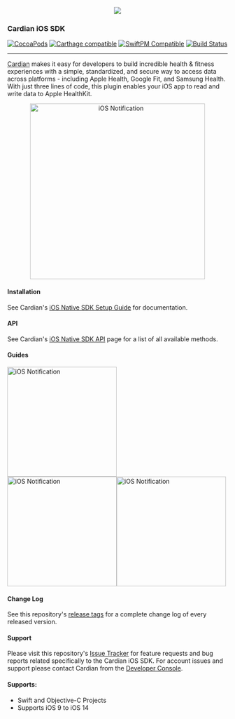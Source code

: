 <p align="center">
  <img src="https://cardian.io/static/cardian_preview-eeeeefbc38a720bf83ca0fa402b07d1f.svg"/>
</p>

### Cardian iOS SDK
[![CocoaPods](https://img.shields.io/cocoapods/v/OneSignal.svg)](https://cocoapods.org/pods/OneSignal) [![Carthage compatible](https://img.shields.io/badge/Carthage-compatible-4BC51D.svg)](https://github.com/Carthage/Carthage) [![SwiftPM Compatible](https://img.shields.io/badge/SwiftPM-Compatible-brightgreen.svg)](https://goo.gl/E01ufX) [![Build Status](https://travis-ci.org/OneSignal/OneSignal-iOS-SDK.svg?branch=master)](https://travis-ci.org/OneSignal/OneSignal-iOS-SDK)

---

[Cardian](https://cardian.)  makes it easy for developers to build incredible health & fitness experiences with a simple, standardized, and secure way to access data across platforms - including Apple Health, Google Fit, and Samsung Health. With just three lines of code, this plugin enables your iOS app to read and write data to Apple HealthKit.

<p align="center"><img src="https://app.onesignal.com/images/ios_10_notification_image.gif" width="400" alt="iOS Notification"></p>

#### Installation
See Cardian's [iOS Native SDK Setup Guide](https://cardian.io/docs/ios/sdk-setup) for documentation.

#### API
See Cardian's [iOS Native SDK API](https://cardian.io/docs/ios/sdk) page for a list of all available methods.

#### Guides

<p align="left"><img src="https://app.onesignal.com/images/ios_10_notification_image.gif" width="250" style="margin-right: 20px" alt="iOS Notification"><img src="https://app.onesignal.com/images/ios_10_notification_image.gif" width="250" alt="iOS Notification"><img src="https://app.onesignal.com/images/ios_10_notification_image.gif" width="250" alt="iOS Notification"></p>

#### Change Log
See this repository's [release tags](https://github.com/cardian-team/Cardian-iOS-SDK/releases) for a complete change log of every released version.

#### Support
Please visit this repository's [Issue Tracker](https://github.com/cardian-team/Cardian-iOS-SDK/issues) for feature requests and bug reports related specifically to the Cardian iOS SDK.
For account issues and support please contact Cardian from the [Developer Console](https://app.cadian.io).

#### Supports:
* Swift and Objective-C Projects
* Supports iOS 9 to iOS 14
